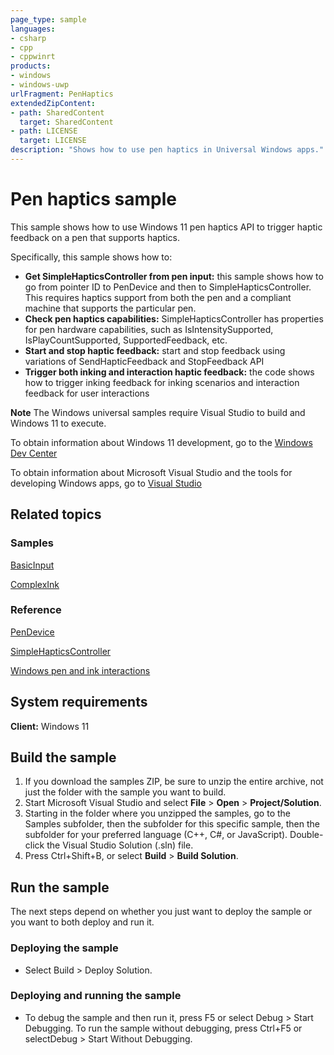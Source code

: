 ```yaml
---
page_type: sample
languages:
- csharp
- cpp
- cppwinrt
products:
- windows
- windows-uwp
urlFragment: PenHaptics
extendedZipContent:
- path: SharedContent
  target: SharedContent
- path: LICENSE
  target: LICENSE
description: "Shows how to use pen haptics in Universal Windows apps."
---
```


<!---
  category: CustomUserInteractions Pen
-->

# Pen haptics sample

This sample shows how to use Windows 11 pen haptics API to trigger haptic feedback on a pen that supports haptics.

Specifically, this sample shows how to:

- **Get SimpleHapticsController from pen input:** this sample shows how to go from pointer ID to PenDevice and then to SimpleHapticsController. This requires haptics support from both the pen and a compliant machine that supports the particular pen.
- **Check pen haptics capabilities:** SimpleHapticsController has properties for pen hardware capabilities, such as IsIntensitySupported, IsPlayCountSupported, SupportedFeedback, etc.
- **Start and stop haptic feedback:** start and stop feedback using variations of SendHapticFeedback and StopFeedback API
- **Trigger both inking and interaction haptic feedback:** the code shows how to trigger inking feedback for inking scenarios and interaction feedback for user interactions

**Note** The Windows universal samples require Visual Studio to build and Windows 11 to execute.

To obtain information about Windows 11 development, go to the [Windows Dev Center](http://go.microsoft.com/fwlink/?LinkID=532421)

To obtain information about Microsoft Visual Studio and the tools for developing Windows apps, go to [Visual Studio](http://go.microsoft.com/fwlink/?LinkID=532422)

## Related topics

### Samples

[BasicInput](/Samples/BasicInput)

[ComplexInk](/Samples/ComplexInk)

### Reference

[PenDevice](https://docs.microsoft.com/en-us/uwp/api/windows.devices.input.pendevice)

[SimpleHapticsController](https://docs.microsoft.com/en-us/uwp/api/windows.devices.haptics.simplehapticscontroller)

[Windows pen and ink interactions](https://docs.microsoft.com/en-us/windows/apps/design/input/pen-and-stylus-interactions)

## System requirements

**Client:** Windows 11

## Build the sample

1. If you download the samples ZIP, be sure to unzip the entire archive, not just the folder with the sample you want to build.
2. Start Microsoft Visual Studio and select **File** \> **Open** \> **Project/Solution**.
3. Starting in the folder where you unzipped the samples, go to the Samples subfolder, then the subfolder for this specific sample, then the subfolder for your preferred language (C++, C#, or JavaScript). Double-click the Visual Studio Solution (.sln) file.
4. Press Ctrl+Shift+B, or select **Build** \> **Build Solution**.

## Run the sample

The next steps depend on whether you just want to deploy the sample or you want to both deploy and run it.

### Deploying the sample

- Select Build > Deploy Solution.

### Deploying and running the sample

- To debug the sample and then run it, press F5 or select Debug >  Start Debugging. To run the sample without debugging, press Ctrl+F5 or selectDebug > Start Without Debugging.
